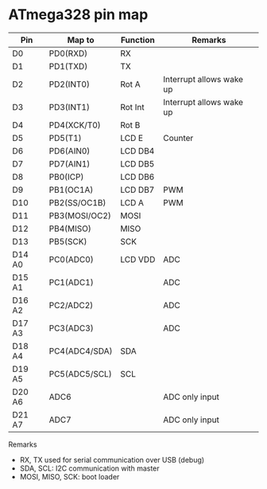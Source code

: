 
# ATmega328 pin map

| Pin    | Map to        | Function | Remarks
| ------ | ------------- | -------- | -------
| D0     | PD0(RXD)      | RX       |
| D1     | PD1(TXD)      | TX       |
| D2     | PD2(INT0)     | Rot A    | Interrupt allows wake up
| D3     | PD3(INT1)     | Rot Int  | Interrupt allows wake up
| D4     | PD4(XCK/T0)   | Rot B    |
| D5     | PD5(T1)       | LCD E    | Counter
| D6     | PD6(AIN0)     | LCD DB4  |
| D7     | PD7(AIN1)     | LCD DB5  |
| D8     | PB0(ICP)      | LCD DB6  |
| D9     | PB1(OC1A)     | LCD DB7  | PWM
| D10    | PB2(SS/OC1B)  | LCD A    | PWM
| D11    | PB3(MOSI/OC2) | MOSI     |
| D12    | PB4(MISO)     | MISO     |
| D13    | PB5(SCK)      | SCK      |
| D14 A0 | PC0(ADC0)     | LCD VDD  | ADC
| D15 A1 | PC1(ADC1)     |          | ADC
| D16 A2 | PC2/ADC2)     |          | ADC
| D17 A3 | PC3(ADC3)     |          | ADC
| D18 A4 | PC4(ADC4/SDA) | SDA      |
| D19 A5 | PC5(ADC5/SCL) | SCL      |
| D20 A6 | ADC6          |          | ADC only input
| D21 A7 | ADC7          |          | ADC only input

Remarks
* RX, TX used for serial communication over USB (debug)
* SDA, SCL: I2C communication with master
* MOSI, MISO, SCK: boot loader